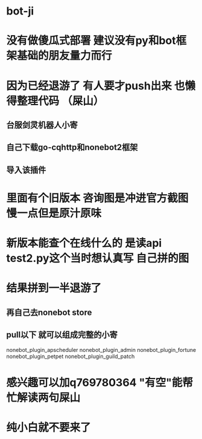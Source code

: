 # bot-ji
# 没有做傻瓜式部署 建议没有py和bot框架基础的朋友量力而行
# 因为已经退游了 有人要才push出来 也懒得整理代码  （屎山）

## 台服剑灵机器人小寄
## 自己下载go-cqhttp和nonebot2框架
## 导入该插件
# 里面有个旧版本 咨询图是冲进官方截图 慢一点但是原汁原味
# 新版本能查个在线什么的 是读api test2.py这个当时想认真写  自己拼的图 
# 结果拼到一半退游了


## 再自己去nonebot store
## pull以下 就可以组成完整的小寄
nonebot_plugin_apscheduler
nonebot_plugin_admin
nonebot_plugin_fortune
nonebot_plugin_petpet
nonebot_plugin_guild_patch

# 感兴趣可以加q769780364 "有空"能帮忙解读两句屎山
# 纯小白就不要来了



